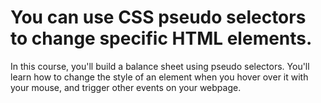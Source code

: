# You can use CSS pseudo selectors to change specific HTML elements.

In this course, you'll build a balance sheet using pseudo selectors. 
You'll learn how to change the style of an element when you hover over it with your mouse, and trigger other events on your webpage.